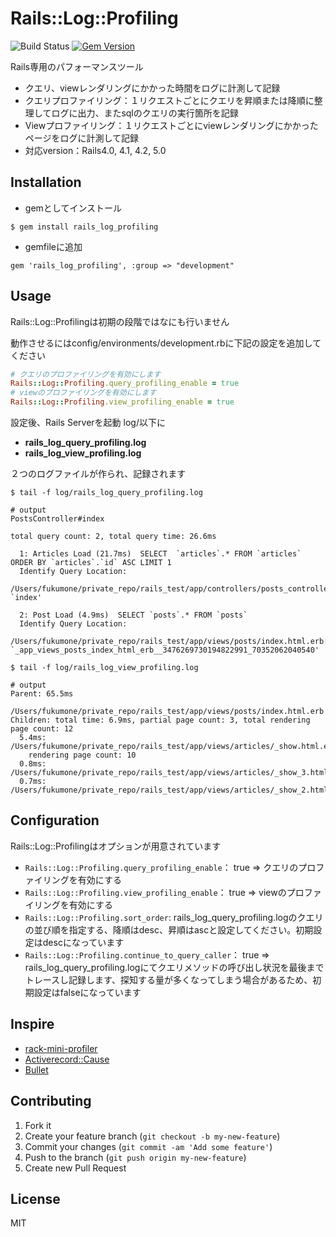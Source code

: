 # Rails::Log::Profiling

![Build Status](https://travis-ci.org/fukumone/rails_log_profiling.svg)
[![Gem Version](https://d25lcipzij17d.cloudfront.net/badge.svg?id=rb&type=6&v=0.1.1&x4=0)](https://d25lcipzij17d.cloudfront.net/badge.svg?id=rb&type=6&v=0.1.1&x4=0)

Rails専用のパフォーマンスツール
 - クエリ、viewレンダリングにかかった時間をログに計測して記録
 - クエリプロファイリング：１リクエストごとにクエリを昇順または降順に整理してログに出力、またsqlのクエリの実行箇所を記録
 - Viewプロファイリング：１リクエストごとにviewレンダリングにかかったページをログに計測して記録
 - 対応version：Rails4.0, 4.1, 4.2, 5.0

## Installation

- gemとしてインストール

```
$ gem install rails_log_profiling
```

- gemfileに追加

```
gem 'rails_log_profiling', :group => "development"
```

## Usage
  Rails::Log::Profilingは初期の段階ではなにも行いません

  動作させるにはconfig/environments/development.rbに下記の設定を追加してください

```:devlopment.rb
# クエリのプロファイリングを有効にします
Rails::Log::Profiling.query_profiling_enable = true
# viewのプロファイリングを有効にします
Rails::Log::Profiling.view_profiling_enable = true
```

設定後、Rails Serverを起動
  log/以下に
  - **rails_log_query_profiling.log**
  - **rails_log_view_profiling.log**

２つのログファイルが作られ、記録されます

```
$ tail -f log/rails_log_query_profiling.log

# output
PostsController#index

total query count: 2, total query time: 26.6ms

  1: Articles Load (21.7ms)  SELECT  `articles`.* FROM `articles` ORDER BY `articles`.`id` ASC LIMIT 1
  Identify Query Location:
    /Users/fukumone/private_repo/rails_test/app/controllers/posts_controller.rb:9:in `index'

  2: Post Load (4.9ms)  SELECT `posts`.* FROM `posts`
  Identify Query Location:
    /Users/fukumone/private_repo/rails_test/app/views/posts/index.html.erb:16:in `_app_views_posts_index_html_erb__3476269730194822991_70352062040540'
```

```
$ tail -f log/rails_log_view_profiling.log

# output
Parent: 65.5ms
  /Users/fukumone/private_repo/rails_test/app/views/posts/index.html.erb
Children: total time: 6.9ms, partial page count: 3, total rendering page count: 12
  5.4ms: /Users/fukumone/private_repo/rails_test/app/views/articles/_show.html.erb
    rendering page count: 10
  0.8ms: /Users/fukumone/private_repo/rails_test/app/views/articles/_show_3.html.erb
  0.7ms: /Users/fukumone/private_repo/rails_test/app/views/articles/_show_2.html.erb
```

## Configuration
Rails::Log::Profilingはオプションが用意されています
  - `Rails::Log::Profiling.query_profiling_enable`： true => クエリのプロファイリングを有効にする
  - `Rails::Log::Profiling.view_profiling_enable`： true => viewのプロファイリングを有効にする
  - `Rails::Log::Profiling.sort_order`: rails_log_query_profiling.logのクエリの並び順を指定する、降順はdesc、昇順はascと設定してください。初期設定はdescになっています
  - `Rails::Log::Profiling.continue_to_query_caller`： true => rails_log_query_profiling.logにてクエリメソッドの呼び出し状況を最後までトレースし記録します、探知する量が多くなってしまう場合があるため、初期設定はfalseになっています

## Inspire
 - [rack-mini-profiler](https://github.com/MiniProfiler/rack-mini-profiler)
 - [Activerecord::Cause](https://github.com/joker1007/activerecord-cause)
 - [Bullet](https://github.com/flyerhzm/bullet)

## Contributing

1. Fork it
2. Create your feature branch (`git checkout -b my-new-feature`)
3. Commit your changes (`git commit -am 'Add some feature'`)
4. Push to the branch (`git push origin my-new-feature`)
5. Create new Pull Request

## License
MIT
